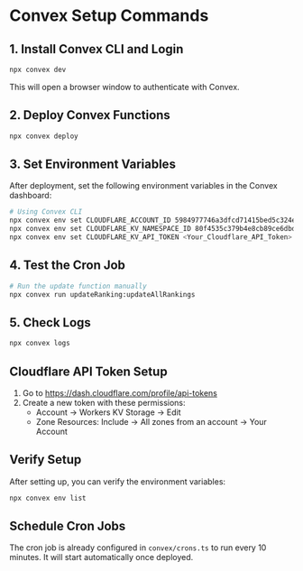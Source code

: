 # Convex Setup Commands

## 1. Install Convex CLI and Login

```bash
npx convex dev
```

This will open a browser window to authenticate with Convex.

## 2. Deploy Convex Functions

```bash
npx convex deploy
```

## 3. Set Environment Variables

After deployment, set the following environment variables in the Convex dashboard:

```bash
# Using Convex CLI
npx convex env set CLOUDFLARE_ACCOUNT_ID 5984977746a3dfcd71415bed5c324eb1
npx convex env set CLOUDFLARE_KV_NAMESPACE_ID 80f4535c379b4e8cb89ce6dbdb7d2dc9
npx convex env set CLOUDFLARE_KV_API_TOKEN <Your_Cloudflare_API_Token>
```

## 4. Test the Cron Job

```bash
# Run the update function manually
npx convex run updateRanking:updateAllRankings
```

## 5. Check Logs

```bash
npx convex logs
```

## Cloudflare API Token Setup

1. Go to https://dash.cloudflare.com/profile/api-tokens
2. Create a new token with these permissions:
   - Account → Workers KV Storage → Edit
   - Zone Resources: Include → All zones from an account → Your Account

## Verify Setup

After setting up, you can verify the environment variables:

```bash
npx convex env list
```

## Schedule Cron Jobs

The cron job is already configured in `convex/crons.ts` to run every 10 minutes.
It will start automatically once deployed.